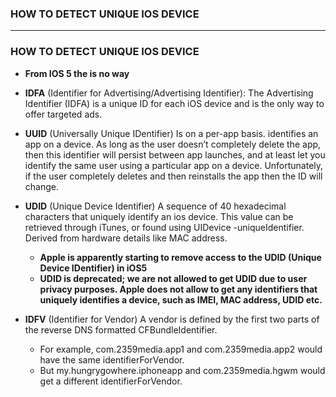 ### HOW TO DETECT UNIQUE IOS DEVICE

----------------------------
### HOW TO DETECT UNIQUE IOS DEVICE

* **From IOS 5 the is no way**

* **IDFA** (Identifier for Advertising/Advertising Identifier): The Advertising Identifier (IDFA) is a unique ID for each iOS device and is the only way to offer targeted ads.

* **UUID** (Universally Unique IDentifier) Is on a per-app basis. identifies an app on a device. As long as the user doesn’t completely delete the app, then this identifier will persist between app launches, and at least let you identify the same user using a particular app on a device. Unfortunately, if the user completely deletes and then reinstalls the app then the ID will change.

* **UDID** (Unique Device Identifier) A sequence of 40 hexadecimal characters that uniquely identify an ios device. This value can be retrieved through iTunes, or found using UIDevice -uniqueIdentifier. Derived from hardware details like MAC address.
  * **Apple is apparently starting to remove access to the UDID (Unique Device IDentifier) in iOS5**
  * **UDID is deprecated; we are not allowed to get UDID due to user privacy purposes. Apple does not allow to get any identifiers that uniquely identifies a device, such as IMEI, MAC address, UDID etc.**

* **IDFV** (Identifier for Vendor) A vendor is defined by the first two parts of the reverse DNS formatted CFBundleIdentifier. 
  * For example, com.2359media.app1 and com.2359media.app2 would have the same identifierForVendor. 
  * But my.hungrygowhere.iphoneapp and com.2359media.hgwm would get a different identifierForVendor.
